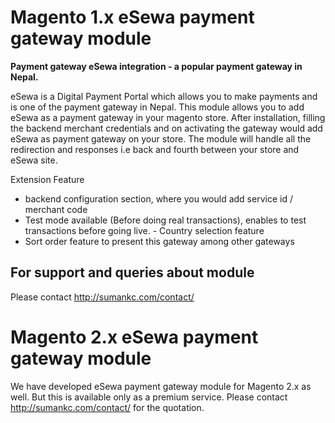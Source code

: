 # Magento 1.x eSewa payment gateway module

**Payment gateway eSewa integration - a popular payment gateway in Nepal.**

eSewa is a Digital Payment Portal which allows you to make payments and is one of the payment gateway in Nepal. This module allows you to add eSewa as a payment gateway in your magento store. After installation, filling the backend merchant credentials and on activating the gateway would add eSewa as payment gateway on your store. The module will handle all the redirection and responses i.e back and fourth between your store and eSewa site.

Extension Feature
- backend configuration section, where you would add service id / merchant code
- Test mode available (Before doing real transactions), enables to test transactions before going live. - Country selection feature
- Sort order feature to present this gateway among other gateways

## For support and queries about module
Please contact http://sumankc.com/contact/

# Magento 2.x eSewa payment gateway module
We have developed eSewa payment gateway module for Magento 2.x as well. But this is available only as a premium service. Please contact http://sumankc.com/contact/ for the quotation.
